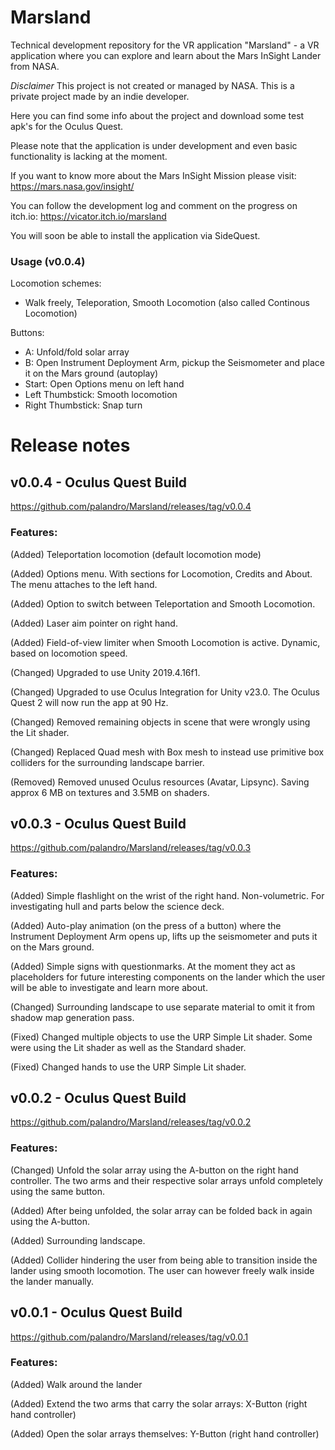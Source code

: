# Marsland
Technical development repository for the VR application "Marsland" - a VR application where you can explore and learn about the Mars InSight Lander from NASA.

<i>Disclaimer</i>
This project is not created or managed by NASA. This is a private project made by an indie developer.

Here you can find some info about the project and download some test apk's for the Oculus Quest.

Please note that the application is under development and even basic functionality is lacking at the moment. 

If you want to know more about the Mars InSight Mission please visit:
https://mars.nasa.gov/insight/

You can follow the development log and comment on the progress on itch.io:
https://vicator.itch.io/marsland

You will soon be able to install the application via SideQuest.


### Usage (v0.0.4)
Locomotion schemes:
 - Walk freely, Teleporation, Smooth Locomotion (also called Continous Locomotion)
 
Buttons:
 - A: Unfold/fold solar array
 - B: Open Instrument Deployment Arm, pickup the Seismometer and place it on the Mars ground (autoplay)
 - Start: Open Options menu on left hand
 - Left Thumbstick: Smooth locomotion
 - Right Thumbstick: Snap turn


# Release notes

## v0.0.4 - Oculus Quest Build
https://github.com/palandro/Marsland/releases/tag/v0.0.4
### Features:
(Added) Teleportation locomotion (default locomotion mode)

(Added) Options menu. With sections for Locomotion, Credits and About. The menu attaches to the left hand.

(Added) Option to switch between Teleportation and Smooth Locomotion.

(Added) Laser aim pointer on right hand.

(Added) Field-of-view limiter when Smooth Locomotion is active. Dynamic, based on locomotion speed.

(Changed) Upgraded to use Unity 2019.4.16f1.

(Changed) Upgraded to use Oculus Integration for Unity v23.0. The Oculus Quest 2 will now run the app at 90 Hz.

(Changed) Removed remaining objects in scene that were wrongly using the Lit shader.

(Changed) Replaced Quad mesh with Box mesh to instead use primitive box colliders for the surrounding landscape barrier.

(Removed) Removed unused Oculus resources (Avatar, Lipsync). Saving approx 6 MB on textures and 3.5MB on shaders.


## v0.0.3 - Oculus Quest Build
https://github.com/palandro/Marsland/releases/tag/v0.0.3
### Features:
(Added) Simple flashlight on the wrist of the right hand. Non-volumetric. For investigating hull and parts below the science deck.

(Added) Auto-play animation (on the press of a button) where the Instrument Deployment Arm opens up, lifts up the seismometer and puts it on the Mars ground.

(Added) Simple signs with questionmarks. At the moment they act as placeholders for future interesting components on the lander which the user will be able to investigate and learn more about.

(Changed) Surrounding landscape to use separate material to omit it from shadow map generation pass.

(Fixed) Changed multiple objects to use the URP Simple Lit shader. Some were using the Lit shader as well as the Standard shader.

(Fixed) Changed hands to use the URP Simple Lit shader.


## v0.0.2 - Oculus Quest Build
https://github.com/palandro/Marsland/releases/tag/v0.0.2
### Features:
(Changed) Unfold the solar array using the A-button on the right hand controller. The two arms and their respective solar arrays unfold completely using the same button.

(Added) After being unfolded, the solar array can be folded back in again using the A-button.

(Added) Surrounding landscape.

(Added) Collider hindering the user from being able to transition inside the lander using smooth locomotion. The user can however freely walk inside the lander manually.


## v0.0.1 - Oculus Quest Build
https://github.com/palandro/Marsland/releases/tag/v0.0.1
### Features:
(Added) Walk around the lander

(Added) Extend the two arms that carry the solar arrays: X-Button (right hand controller)

(Added) Open the solar arrays themselves: Y-Button (right hand controller)


